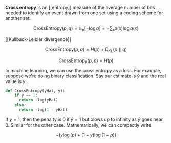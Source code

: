 **Cross entropy** is an [[entropy]] measure of the average number of bits needed to identify an event drawn from one set using a coding scheme for another set.

$$
\mathsf{CrossEntropy}(p,q) = \mathbb{E}_p\left[-\log q\right] = - \sum_x p(x) \log q(x)
$$

[[Kullback-Leibler divergence]]

$$
\mathsf{CrossEntropy}(p, q) = H(p) + D_{KL}(p \parallel q)
$$

$$
\mathsf{CrossEntropy}(p, p) = H(p)
$$

In machine learning, we can use the cross entropy as a loss. For example, suppose we're doing binary classification. Say our estimate is $\hat{y}$ and the real value is $y$. 

```py
def CrossEntropy(yHat, y):
    if y == 1:
      return -log(yHat)
    else:
      return -log(1 - yHat)
```

If $y=1$, then the penalty is 0 if $\hat{y}=1$ but blows up to infinity as $\hat{y}$ goes near 0. Similar for the other case. Mathematically, we can compactly write

$$
-{\big( y\log(p) + (1 - y)\log(1 - p)\big)}
$$